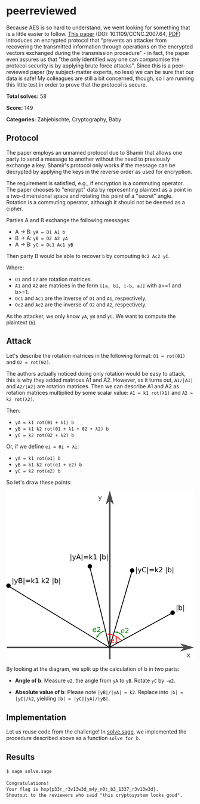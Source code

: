 # peerreviewed

Because AES is so hard to understand, we went looking for something that is a little easier to follow. [This paper](https://dx.doi.org/10.1109/CCNC.2007.63) (DOI: 10.1109/CCNC.2007.64, [PDF](http://citeseerx.ist.psu.edu/viewdoc/download?doi=10.1.1.333.3694&rep=rep1&type=pdf)) introduces an encrypted protocol that "prevents an attacker from recovering the transmitted information through operations on the encrypted vectors exchanged during the transmission procedure" - in fact, the paper even assures us that "the only identified way one can compromise the protocol security is by applying brute force attacks". Since this is a peer-reviewed paper (by subject-matter experts, no less) we can be sure that our data is safe! My colleagues are still a bit concerned, though, so I am running this little test in order to prove that the protocol is secure.

**Total solves:** 58

**Score:** 149

**Categories:** Zahjebischte, Cryptography, Baby


## Protocol

The paper employs an unnamed protocol due to Shamir that allows one party to send a message to another without the need to previously exchange a key. Shamir's protocol only works if the message can be decrypted by applying the keys in the reverse order as used for encryption.

The requirement is satisfied, e.g., if encryption is a commuting operator. The paper chooses to "encrypt" data by representing plaintext as a point in a two-dimensional space and rotating this point of a "secret" angle. Rotation is a commuting operator, although it should not be deemed as a cipher.

Parties A and B exchange the following messages:

 * A -> B: `yA = O1 A1 b`
 * B -> A: `yB = O2 A2 yA`
 * A -> B: `yC = Oc1 Ac1 yB`

Then party B would be able to recover `b` by computing `Oc2 Ac2 yC`.

Where:

 * `O1` and `O2` are rotation matrices.
 * `A1` and `A2` are matrices in the form `[[a, b], [-b, a]]` with a>=1 and b>=1.
 * `Oc1` and `Ac1` are the inverse of `O1` and `A1`, respectively.
 * `Oc2` and `Ac2` are the inverse of `O2` and `A2`, respectively.

As the attacker, we only know `yA`, `yB` and `yC`. We want to compute the plaintext (`b`).


## Attack

Let's describe the rotation matrices in the following format: `O1 = rot(θ1)` and `O2 = rot(θ2)`.

The authors actually noticed doing only rotation would be easy to attack, this is why they added matrices A1 and A2. However, as it turns out, `A1/|A1|` and `A2/|A2|` are rotation matrices. Then we can describe A1 and A2 as rotation matrices multiplied by some scalar value: `A1 = k1 rot(λ1)` and `A2 = k2 rot(λ2)`.

Then:

 * `yA = k1 rot(θ1 + λ1) b`
 * `yB = k1 k2 rot(θ1 + λ1 + θ2 + λ2) b`
 * `yC = k2 rot(θ2 + λ2) b`

Or, if we define `ei = θi + λi`:

 * `yA = k1 rot(e1) b`
 * `yB = k1 k2 rot(e1 + e2) b`
 * `yC = k2 rot(e2) b`

So let's draw these points:

![diagram](diagram.svg)

By looking at the diagram, we split up the calculation of b in two parts:

 * **Angle of b**: Measure `e2`, the angle from `yA` to `yB`. Rotate `yC` by `-e2`.

 * **Absolute value of b**: Please note `|yB|/|yA| = k2`. Replace into `|b| = |yC|/k2`, yielding `|b| = |yC||yA|/|yB|`.


## Implementation

Let us reuse code from the challenge! In [solve.sage](solve.sage), we implemented the procedure described above as a function `solve_for_b`.


## Results

```
$ sage solve.sage

Congratulations!
Your flag is hxp{p33r_r3v13w3d_m4y_n0t_b3_1337_r3v13w3d}.
Shoutout to the reviewers who said "this cryptosystem looks good".

```
